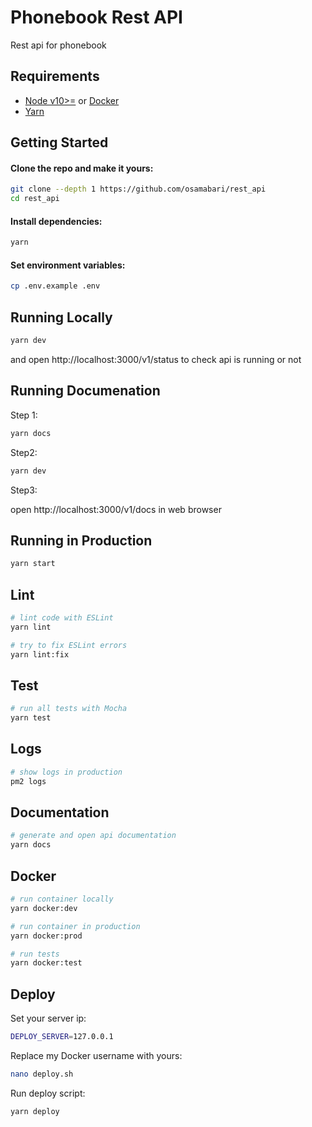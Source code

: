 # Phonebook Rest API


Rest api for phonebook


## Requirements

 - [Node v10>=](https://nodejs.org/en/download/current/) or [Docker](https://www.docker.com/)
 - [Yarn](https://yarnpkg.com/en/docs/install)

## Getting Started

#### Clone the repo and make it yours:

```bash
git clone --depth 1 https://github.com/osamabari/rest_api
cd rest_api
```

#### Install dependencies:

```bash
yarn
```

#### Set environment variables:

```bash
cp .env.example .env
```

## Running Locally

```bash
yarn dev
```
and open http://localhost:3000/v1/status to check api is running or not 

## Running Documenation

Step 1: 

```bash
yarn docs
```

Step2: 
```bash
yarn dev
```
Step3: 

open http://localhost:3000/v1/docs in web browser


## Running in Production

```bash
yarn start
```

## Lint

```bash
# lint code with ESLint
yarn lint

# try to fix ESLint errors
yarn lint:fix
```

## Test

```bash
# run all tests with Mocha
yarn test
```

## Logs

```bash
# show logs in production
pm2 logs
```

## Documentation

```bash
# generate and open api documentation
yarn docs
```

## Docker

```bash
# run container locally
yarn docker:dev

# run container in production
yarn docker:prod

# run tests
yarn docker:test
```

## Deploy

Set your server ip:

```bash
DEPLOY_SERVER=127.0.0.1
```

Replace my Docker username with yours:

```bash
nano deploy.sh
```

Run deploy script:

```bash
yarn deploy
```
